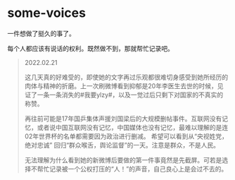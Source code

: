 # some-voices

一件想做了挺久的事了。

每个人都应该有说话的权利。既然做不到，那就帮忙记录吧。

> 2022.02.21
> 
> 这几天真的好难受的，即使她的文字再过乐观都很难切身感受到她所经历的肉体与精神的折磨。上一次刷微博看到抑郁是20年李医生去世的时候，见证了一条一条消失的#我要ylzy#，以及一觉过后只剩下对国家的不真实的称赞。
> 
> 再往前可能是17年国乒集体声援刘国梁后的大规模删帖事件。互联网没有记忆，或者说中国互联网没有记忆，中国媒体也没有记忆，最难以理解的是连02年世界杯的名单都需要因为政治进行删减。
希望可以看到从“央视姓党，绝对忠诚” 回归“群众喉舌，舆论监督”的一天。注意是群众，不是人民。
>
> 无法理解为什么看到她的新微博后要做的第一件事竟然是先截屏。可若是选择不帮忙记录被一个公权打压的“人！”的声音，自己良心上是会过不去的。
